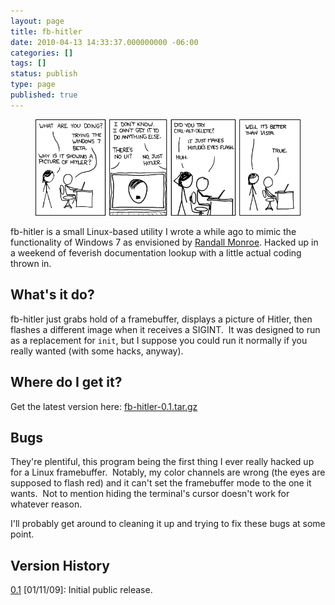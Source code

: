 ```yaml
---
layout: page
title: fb-hitler
date: 2010-04-13 14:33:37.000000000 -06:00
categories: []
tags: []
status: publish
type: page
published: true
---
```


<figure>
    <img src="/images/2010/windows_7.png" alt="XKCD's 'Windows 7'" />
</figure>

fb-hitler is a small Linux-based utility I wrote a while ago to mimic the
functionality of Windows 7 as envisioned by [Randall Monroe](http://xkcd.com/).
Hacked up in a weekend of feverish documentation lookup with a little actual
coding thrown in.

## What's it do?

fb-hitler just grabs hold of a framebuffer, displays a picture of Hitler, then
flashes a different image when it receives a SIGINT.  It was designed to run as
a replacement for `init`, but I suppose you could run it normally if you really
wanted (with some hacks, anyway).

## Where do I get it?

Get the latest version here: [fb-hitler-0.1.tar.gz][targz]

## Bugs

They're plentiful, this program being the first thing I ever really hacked up
for a Linux framebuffer.  Notably, my color channels are wrong (the eyes are
supposed to flash red) and it can't set the framebuffer mode to the one it
wants.  Not to mention hiding the terminal's cursor doesn't work for whatever
reason.

I'll probably get around to cleaning it up and trying to fix these bugs at some point.

## Version History

[0.1][targz] [01/11/09]: Initial public release.

[targz]: /images/2010/fb-hitler-0.1.tar.gz
